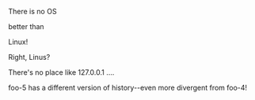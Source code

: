 There is no OS 

better than

Linux!

Right, Linus?

There's no place like 127.0.0.1 ....

foo-5 has a different version of history--even more divergent from foo-4!

